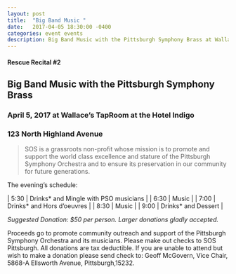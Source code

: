 ```yaml
---
layout: post
title:  "Big Band Music "
date:   2017-04-05 18:30:00 -0400
categories: event events
description: Big Band Music with the Pittsburgh Symphony Brass at Wallace’s TapRoom at the Hotel Indigo
---
```



#### Rescue Recital  #2
## Big Band Music with the Pittsburgh Symphony Brass 
### April 5, 2017 at Wallace’s TapRoom at the Hotel Indigo
### 123 North Highland Avenue 

> SOS is a grassroots non-profit whose mission is to promote and support the world class excellence and stature of the Pittsburgh Symphony Orchestra and to ensure its preservation in our community for future generations. 

The evening’s schedule:

| 5:30 | Drinks* and Mingle with PSO musicians  |
| 6:30 | Music  |
| 7:00 | Drinks* and Hors d’oeuvres  |
| 8:30 | Music  |
| 9:00 | Drinks* and Dessert  |


_Suggested Donation: $50 per person. Larger donations gladly accepted._

Proceeds go to promote community outreach and support of the Pittsburgh Symphony Orchestra and its musicians. Please make out checks to SOS Pittsburgh. All donations are tax deductible. If you are unable to attend but wish to make a donation please send check to: Geoff McGovern, Vice Chair, 5868-A Ellsworth Avenue, Pittsburgh,15232.